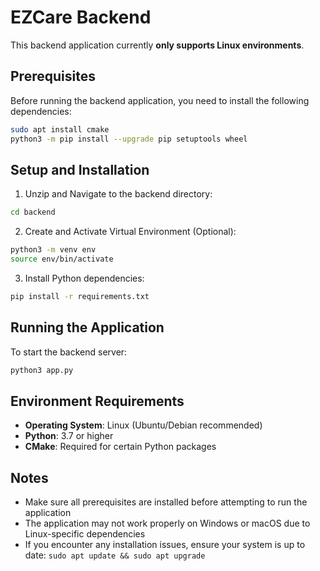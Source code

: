 # EZCare Backend

This backend application currently **only supports Linux environments**.

## Prerequisites

Before running the backend application, you need to install the following dependencies:

```sh
sudo apt install cmake
python3 -m pip install --upgrade pip setuptools wheel
```

## Setup and Installation

1. Unzip and Navigate to the backend directory:
```sh
cd backend
```

2. Create and Activate Virtual Environment (Optional):
```sh
python3 -m venv env
source env/bin/activate
```

3. Install Python dependencies:
```sh
pip install -r requirements.txt
```

## Running the Application

To start the backend server:

```sh
python3 app.py
```

## Environment Requirements

- **Operating System**: Linux (Ubuntu/Debian recommended)
- **Python**: 3.7 or higher
- **CMake**: Required for certain Python packages

## Notes

- Make sure all prerequisites are installed before attempting to run the application
- The application may not work properly on Windows or macOS due to Linux-specific dependencies
- If you encounter any installation issues, ensure your system is up to date: `sudo apt update && sudo apt upgrade`